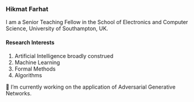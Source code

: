 ### Hikmat Farhat

I am a Senior Teaching Fellow in the School of Electronics and Computer Science,
University of Southampton, UK.

#### Research Interests

1. Artificial Intelligence broadly construed
2. Machine Learning
3. Formal Methods
4. Algorithms

🔭 I’m currently working on the application of Adversarial Generative Networks.
<!--
**hikmatfarhat-ndu/hikmatfarhat-ndu** is a ✨ _special_ ✨ repository because its `README.md` (this file) appears on your GitHub profile.

Here are some ideas to get you started:

- 🔭 I’m currently working on ...
- 🌱 I’m currently learning ...
- 👯 I’m looking to collaborate on ...
- 🤔 I’m looking for help with ...
- 💬 Ask me about ...
- 📫 How to reach me: ...
- 😄 Pronouns: ...
- ⚡ Fun fact: ...
-->
